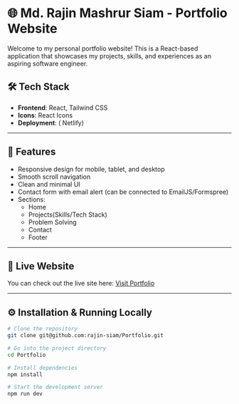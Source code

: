 # 🌐 Md. Rajin Mashrur Siam - Portfolio Website

Welcome to my personal portfolio website! This is a React-based application that showcases my projects, skills, and experiences as an aspiring software engineer.

## 🛠 Tech Stack

- **Frontend**: React, Tailwind CSS
- **Icons**: React Icons
- **Deployment**: ( Netlify)

---

## 🚀 Features

- Responsive design for mobile, tablet, and desktop
- Smooth scroll navigation
- Clean and minimal UI
- Contact form with email alert (can be connected to EmailJS/Formspree)
- Sections:
  - Home
  - Projects(Skills/Tech Stack)
  - Problem Solving
  - Contact
  - Footer

---
## 🔗 Live Website

You can check out the live site here: [Visit Portfolio](https://rajin-siam-portfolio.netlify.app/)

---

## ⚙️ Installation & Running Locally

```bash
# Clone the repository
git clone git@github.com:rajin-siam/Portfolio.git

# Go into the project directory
cd Portfolio

# Install dependencies
npm install

# Start the development server
npm run dev
```
